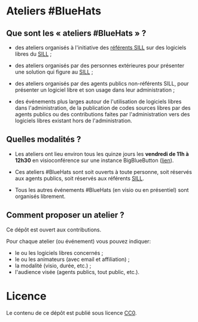 Ateliers #BlueHats
======

## Que sont les « ateliers #BlueHats » ?

- des ateliers organisés à l'initiative des [référents
  SILL](https://disic.github.io/sill/index.html) sur des logiciels
  libres du [SILL](https://sill.etalab.gouv.fr/) ;
  
- des ateliers organisés par des personnes extérieures pour présenter
  une solution qui figure au [SILL](https://sill.etalab.gouv.fr/) ;
  
- des ateliers organisés par des agents publics non-référents SILL,
  pour présenter un logiciel libre et son usage dans leur
  administration ;
  
- des événements plus larges autour de l'utilisation de logiciels
  libres dans l'administration, de la publication de codes sources
  libres par des agents publics ou des contributions faites par
  l'administration vers des logiciels libres existant hors de
  l'administration.

## Quelles modalités ?

- Les ateliers ont lieu environ tous les quinze jours les **vendredi
  de 11h à 12h30** en visioconférence sur une instance BigBlueButton
  ([lien](https://visio.incubateur.net/b/bas-vwv-2ww)).

- Ces ateliers #BlueHats sont soit ouverts à toute personne, soit
  réservés aux agents publics, soit réservés aux référents
  [SILL](https://sill.etalab.gouv.fr/).

- Tous les autres événements #BlueHats (en visio ou en présentiel)
  sont organisés librement.

## Comment proposer un atelier ?

Ce dépôt est ouvert aux contributions.

Pour chaque atelier (ou événement) vous pouvez indiquer:

- le ou les logiciels libres concernés ;
- le ou les animateurs (avec email et affiliation) ;
- la modalité (visio, durée, etc.) ;
- l'audience visée (agents publics, tout public, etc.).

# Licence

Le contenu de ce dépôt est publié sous licence [CC0](LICENSE).
